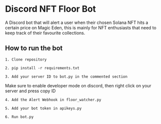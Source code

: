# Discord NFT Floor Bot

A Discord bot that will alert a user when their chosen Solana NFT hits a certain price
on Magic Eden, this is mainly for NFT enthusiasts that need to keep track of their
favourite collections.



## How to run the bot

    1. Clone repository

    2. pip install -r requirements.txt

    3. Add your server ID to bot.py in the commented section
    
Make sure to enable developer mode on discord, then right click on your server and press copy ID

    4. Add the Alert Webhook in floor_watcher.py
    
    5. Add your bot token in apikeys.py

    6. Run bot.py
    
